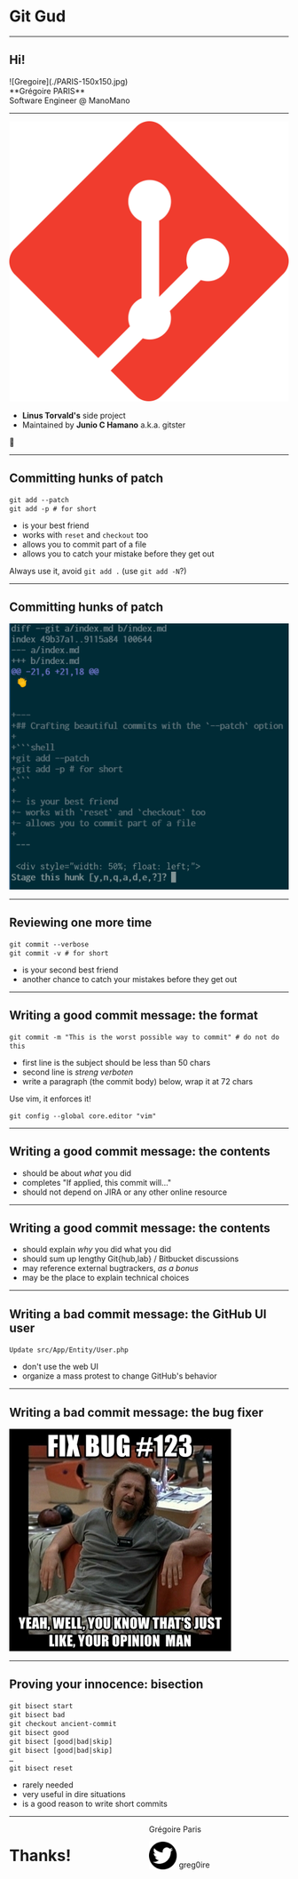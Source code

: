 # Git Gud

---
<!-- .slide: id="hello" -->
## Hi!

<div>
  <span id="gregoire">![Gregoire](./PARIS-150x150.jpg)</span><br />
  **Grégoire PARIS**<br />
  <span class="job">
  Software Engineer @ ManoMano<br />
  </span>
</div>

---
<img src="./git.svg" />

- **Linus Torvald's** side project
- Maintained by **Junio C Hamano** a.k.a. gitster

👏


---
## Committing hunks of patch

```shell
git add --patch
git add -p # for short
```

- is your best friend
- works with `reset` and `checkout` too
- allows you to commit part of a file
- allows you to catch your mistake before they get out

Always use it, avoid `git add .` (use `git add -N`?)

---
## Committing hunks of patch

<img src="./patch-option.png" alt="patch screenshot" />

---
## Reviewing one more time

```shell
git commit --verbose
git commit -v # for short
```

- is your second best friend
- another chance to catch your mistakes before they get out

---
## Writing a good commit message: the format

```shell
git commit -m "This is the worst possible way to commit" # do not do this
```

- first line is the subject should be less than 50 chars
- second line is _streng verboten_
- write a paragraph (the commit body) below, wrap it at 72 chars

Use vim, it enforces it!

```shell
git config --global core.editor "vim"
```

---
## Writing a good commit message: the contents

- should be about *what* you did
- completes "If applied, this commit will…"
- should not depend on JIRA or any other online resource

---
## Writing a good commit message: the contents

- should explain *why* you did what you did
- should sum up lengthy Git{hub,lab} / Bitbucket discussions
- may reference external bugtrackers, *as a bonus*
- may be the place to explain technical choices

---
## Writing a bad commit message: the GitHub UI user

`Update src/App/Entity/User.php`

- don't use the web UI
- organize a mass protest to change GitHub's behavior


---
## Writing a bad commit message: the bug fixer

<img src="./opinion.jpg" alt="your opinion" />

---
## Proving your innocence: bisection

```shell
git bisect start
git bisect bad
git checkout ancient-commit
git bisect good
git bisect [good|bad|skip]
git bisect [good|bad|skip]
…
git bisect reset
```

- rarely needed
- very useful in dire situations
- is a good reason to write short commits

---

<div style="width: 50%; float: left;">
<h1>Thanks!</h1>
</div>
<div>
  <p>Grégoire Paris</p>
  <p><img src="./twi1.svg" width="50" style="vertical-align: text-bottom; margin: 0;" /> greg0ire</p>
</div>
